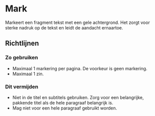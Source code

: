 # Mark

Markeert een fragment tekst met een gele achtergrond.
Het zorgt voor sterke nadruk op de tekst en leidt de aandacht ernaartoe.

## Richtlijnen

### Zo gebruiken

- Maximaal 1 markering per pagina.
  De voorkeur is geen markering.
- Maximaal 1 zin.

### Dit vermijden

- Niet in de titel en subtitels gebruiken.
  Zorg voor een belangrijke, pakkende titel als de hele paragraaf belangrijk is.
- Mag niet voor een hele paragraaf gebruikt worden.

